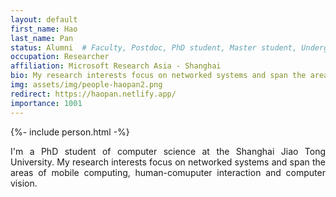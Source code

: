 ```yaml
---
layout: default
first_name: Hao
last_name: Pan
status: Alumni  # Faculty, Postdoc, PhD student, Master student, Undergraduate student, Alumni
occupation: Researcher
affiliation: Microsoft Research Asia - Shanghai
bio: My research interests focus on networked systems and span the areas of mobile computing, human-comuputer interaction and computer vision.
img: assets/img/people-haopan2.png
redirect: https://haopan.netlify.app/
importance: 1001
---
```


{%- include person.html -%}

<p align="justify">
I'm a PhD student of computer science at the Shanghai Jiao Tong University. My research interests focus on networked systems and span the areas of mobile computing, human-comuputer interaction and computer vision.
</p>
